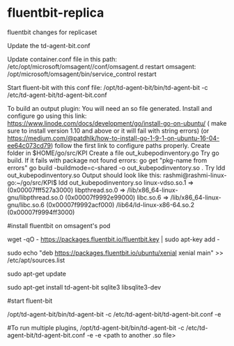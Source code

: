 # fluentbit-replica
fluentbit changes for replicaset 

Update the td-agent-bit.conf

Update container.conf file in this path: /etc/opt/microsoft/omsagent/<WSGUID>/conf/omsagent.d
restart omsagent: /opt/microsoft/omsagent/bin/service_control restart

Start fluent-bit with this conf file: /opt/td-agent-bit/bin/td-agent-bit -c /etc/td-agent-bit/td-agent-bit.conf


To build an output plugin:
You will need an so file generated.
Install and configure go using this link: 
https://www.linode.com/docs/development/go/install-go-on-ubuntu/ ( make sure to install version 1.10 and above or it will fail with string errors)
(or https://medium.com/@patdhlk/how-to-install-go-1-9-1-on-ubuntu-16-04-ee64c073cd79)
follow the first link to configure paths properly. 
Create folder in $HOME/go/src/KPI
Create a file out_kubepodinventory.go
Try go build.
If it fails with package not found errors: go get "pkg-name from errors"
go build -buildmode=c-shared -o out_kubepodinventory.so .
Try ldd out_kubepodinventory.so
Output should look like this: rashmi@rashmi-linux-go:~/go/src/KPI$ ldd out_kubepodinventory.so
        linux-vdso.so.1 =>  (0x00007fff527a3000)
        libpthread.so.0 => /lib/x86_64-linux-gnu/libpthread.so.0 (0x00007f9992e99000)
        libc.so.6 => /lib/x86_64-linux-gnu/libc.so.6 (0x00007f9992acf000)
        /lib64/ld-linux-x86-64.so.2 (0x00007f9994ff3000)
        
        
#install fluentbit on omsagent's pod

wget -qO - https://packages.fluentbit.io/fluentbit.key | sudo apt-key add -

sudo echo "deb https://packages.fluentbit.io/ubuntu/xenial xenial main" >> /etc/apt/sources.list  

sudo apt-get update

sudo apt-get install td-agent-bit sqlite3 libsqlite3-dev



#start fluent-bit

/opt/td-agent-bit/bin/td-agent-bit -c /etc/td-agent-bit/td-agent-bit.conf -e <path to.so file>
        
#To run multiple plugins,
/opt/td-agent-bit/bin/td-agent-bit -c /etc/td-agent-bit/td-agent-bit.conf -e <path to.so file> -e <path to another .so file>


